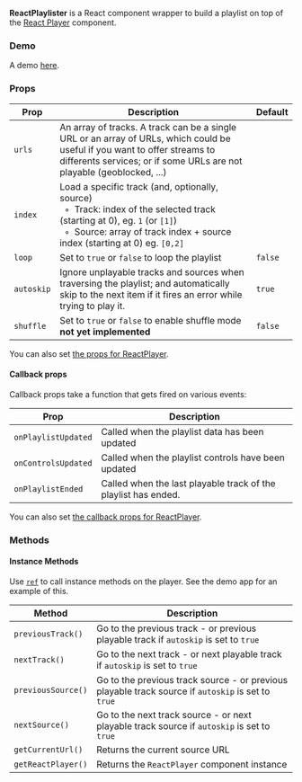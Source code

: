 **ReactPlaylister** is a React component wrapper to build a playlist on top of the [React Player](https://github.com/cookpete/react-player) component.

### Demo

A demo [here](http://spiff-radio.org/react-playlister).

### Props

Prop | Description | Default
---- | ----------- | -------
`urls` | An array of tracks. A track can be a single URL or an array of URLs, which could be useful if you want to offer streams to differents services; or if some URLs are not playable (geoblocked, ...)
`index` | Load a specific track (and, optionally, source)<br/>&nbsp; ◦ &nbsp;Track: index of the selected track (starting at 0), eg. `1` (or `[1]`)<br/>&nbsp; ◦ &nbsp;Source: array of track index + source index (starting at 0) eg. `[0,2]`
`loop` | Set to `true` or `false` to loop the playlist | `false`
`autoskip` | Ignore unplayable tracks and sources when traversing the playlist; and automatically skip to the next item if it fires an error while trying to play it. | `true`
`shuffle` | Set to `true` or `false` to enable shuffle mode **not yet implemented** | `false`

You can also set [the props for ReactPlayer](https://github.com/cookpete/react-player/blob/master/README.md#props).

#### Callback props

Callback props take a function that gets fired on various events:

Prop | Description
---- | -----------
`onPlaylistUpdated` | Called when the playlist data has been updated
`onControlsUpdated` | Called when the playlist controls have been updated
`onPlaylistEnded` | Called when the last playable track of the playlist has ended.

You can also set [the callback props for ReactPlayer](https://github.com/cookpete/react-player/blob/master/README.md#callback-props).

### Methods

#### Instance Methods
Use [`ref`](https://facebook.github.io/react/docs/refs-and-the-dom.html) to call instance methods on the player. See the demo app for an example of this.

Method | Description
------ | -----------
`previousTrack()` | Go to the previous track - or previous playable track if `autoskip` is set to `true`
`nextTrack()` | Go to the next track - or next playable track if `autoskip` is set to `true`
`previousSource()` | Go to the previous track source - or previous playable track source if `autoskip` is set to `true`
`nextSource()` | Go to the next track source - or next playable track source if `autoskip` is set to `true`
`getCurrentUrl()` | Returns the current source URL
`getReactPlayer()` | Returns the `ReactPlayer` component instance
